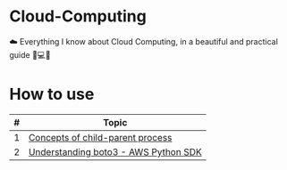 # Cloud-Computing
☁️ Everything I know about Cloud Computing, in a beautiful and practical guide 🧸💻✨

# How to use
| # | Topic | 
|---|-------------------------------------|
| 1 | [Concepts of child-parent process](./child_parent_process/explaination.md) |
| 2 | [Understanding boto3 - AWS Python SDK](./base_concepts/boto3.md) |